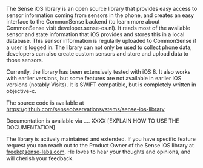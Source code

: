 The Sense iOS library is an open source library that provides easy access to sensor information coming from sensors in the phone, and creates an easy interface to the CommonSense backend (to learn more about CommonSense visit developer.sense-os.nl). It reads most of the available sensor and state information that iOS provides and stores this in a local database. This sensor information is regularly uploaded to CommonSense if a user is logged in. The library can not only be used to collect phone data, developers can also create custom sensors and store and upload data to those sensors. 

Currently, the library has been extensively tested with iOS 8. It also works with earlier versions, but some features are not available in earlier iOS versions (notably Visits). It is SWIFT compatible, but is completely written in objective-c. 

The source code is available at https://github.com/senseobservationsystems/sense-ios-library

Documentation is available via …. XXXX [EXPLAIN HOW TO USE THE DOCUMENTATION]

The library is actively maintained and extended. If you have specific feature request you can reach out to the Product Owner of the Sense iOS library at [freek@sense-labs.com](freek@sense-labs.com). He loves to hear your thoughts and opinions, and will cherish your feedback.